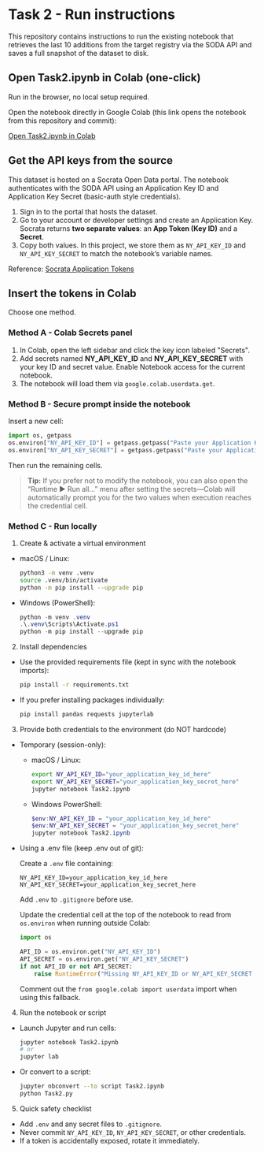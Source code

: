 # Task 2 - Run instructions

This repository contains instructions to run the existing notebook that retrieves the last 10 additions from the target registry via the SODA API and saves a full snapshot of the dataset to disk.

## Open Task2.ipynb in Colab (one-click)

Run in the browser, no local setup required.

Open the notebook directly in Google Colab (this link opens the notebook from this repository and commit):

[Open Task2.ipynb in Colab](https://colab.research.google.com/github/CargoCultScientist/ny-opendata/blob/93c2d69e8453c19756dcb8a4229acb5e5c9d34e0/Task2.ipynb)

## Get the API keys from the source

This dataset is hosted on a Socrata Open Data portal. The notebook authenticates with the SODA API using an Application Key ID and Application Key Secret (basic-auth style credentials).

1. Sign in to the portal that hosts the dataset.
2. Go to your account or developer settings and create an Application Key. Socrata returns **two separate values**: an **App Token (Key ID)** and a **Secret**.
3. Copy both values. In this project, we store them as `NY_API_KEY_ID` and `NY_API_KEY_SECRET` to match the notebook’s variable names.

Reference: [Socrata Application Tokens](https://dev.socrata.com/docs/app-tokens.html)

## Insert the tokens in Colab

Choose one method.

### Method A - Colab Secrets panel

1. In Colab, open the left sidebar and click the key icon labeled "Secrets".  
2. Add secrets named **NY_API_KEY_ID** and **NY_API_KEY_SECRET** with your key ID and secret value. Enable Notebook access for the current notebook.
3. The notebook will load them via `google.colab.userdata.get`.

### Method B - Secure prompt inside the notebook

Insert a new cell:

```python
import os, getpass
os.environ["NY_API_KEY_ID"] = getpass.getpass("Paste your Application Key ID: ")
os.environ["NY_API_KEY_SECRET"] = getpass.getpass("Paste your Application Key Secret: ")
```

Then run the remaining cells.

> **Tip:** If you prefer not to modify the notebook, you can also open the “Runtime ▶ Run all…” menu after setting the secrets—Colab will automatically prompt you for the two values when execution reaches the credential cell.

### Method C - Run locally

1. Create & activate a virtual environment

- macOS / Linux:
  ```bash
  python3 -m venv .venv
  source .venv/bin/activate
  python -m pip install --upgrade pip
  ```

- Windows (PowerShell):
  ```powershell
  python -m venv .venv
  .\.venv\Scripts\Activate.ps1
  python -m pip install --upgrade pip
  ```

2. Install dependencies

- Use the provided requirements file (kept in sync with the notebook imports):
  ```bash
  pip install -r requirements.txt
  ```

- If you prefer installing packages individually:
  ```bash
  pip install pandas requests jupyterlab
  ```

3. Provide both credentials to the environment (do NOT hardcode)

- Temporary (session-only):

  - macOS / Linux:
    ```bash
    export NY_API_KEY_ID="your_application_key_id_here"
    export NY_API_KEY_SECRET="your_application_key_secret_here"
    jupyter notebook Task2.ipynb
    ```

  - Windows PowerShell:
    ```powershell
    $env:NY_API_KEY_ID = "your_application_key_id_here"
    $env:NY_API_KEY_SECRET = "your_application_key_secret_here"
    jupyter notebook Task2.ipynb
    ```

- Using a .env file (keep .env out of git):

  Create a `.env` file containing:
  ```
  NY_API_KEY_ID=your_application_key_id_here
  NY_API_KEY_SECRET=your_application_key_secret_here
  ```
  Add `.env` to `.gitignore` before use.

   Update the credential cell at the top of the notebook to read from `os.environ` when running outside Colab:

   ```python
   import os

   API_ID = os.environ.get("NY_API_KEY_ID")
   API_SECRET = os.environ.get("NY_API_KEY_SECRET")
   if not API_ID or not API_SECRET:
       raise RuntimeError("Missing NY_API_KEY_ID or NY_API_KEY_SECRET environment variables")
   ```

   Comment out the `from google.colab import userdata` import when using this fallback.

4. Run the notebook or script

- Launch Jupyter and run cells:
  ```bash
  jupyter notebook Task2.ipynb
  # or
  jupyter lab
  ```

- Or convert to a script:
  ```bash
  jupyter nbconvert --to script Task2.ipynb
  python Task2.py
  ```

5. Quick safety checklist

- Add `.env` and any secret files to `.gitignore`.  
- Never commit `NY_API_KEY_ID`, `NY_API_KEY_SECRET`, or other credentials.
- If a token is accidentally exposed, rotate it immediately.
